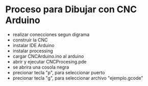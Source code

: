 # Proceso para Dibujar con CNC Arduino

* realizar conecciones segun digrama
* construir la CNC
* instalar IDE Arduino
* instalar processing
* cargar CNCArduino.ino al arduino
* abrir y ejecutar CNCProcesing.pde
* se abrira una cosola negra
* precionar tecla "p", para seleccionar puerto
* precionar tecla "g", para seleccionar archivo "ejemplo.gcode" 